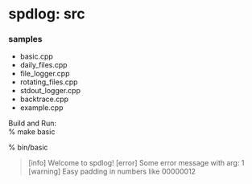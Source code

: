 spdlog: src
===============


### samples
- basic.cpp  
- daily_files.cpp  
- file_logger.cpp  
- rotating_files.cpp  
- stdout_logger.cpp  
- backtrace.cpp  
- example.cpp  


Build and Run:  
% make basic  

% bin/basic  
> [info] Welcome to spdlog!
> [error] Some error message with arg: 1
> [warning] Easy padding in numbers like 00000012

